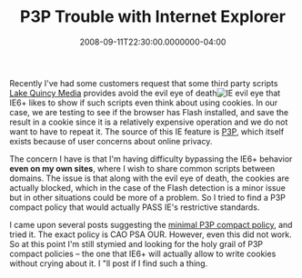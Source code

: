 ﻿---
title: P3P Trouble with Internet Explorer
date: "2008-09-11T22:30:00.0000000-04:00"
description: Recently I've had some customers request that some third party
featuredImage: img/p3p-trouble-with-internet-explorer-featured.png
---

Recently I've had some customers request that some third party scripts [Lake Quincy Media](http://lakequincy.com/) provides avoid the evil eye of death![IE evil eye](/img/ie-evil-eye.png) that IE6+ likes to show if such scripts even think about using cookies. In our case, we are testing to see if the browser has Flash installed, and save the result in a cookie since it is a relatively expensive operation and we do not want to have to repeat it. The source of this IE feature is [P3P](http://en.wikipedia.org/wiki/P3P), which itself exists because of user concerns about online privacy.

The concern I have is that I'm having difficulty bypassing the IE6+ behavior **even on my own sites**, where I wish to share common scripts between domains. The issue is that along with the evil eye of death, the cookies are actually blocked, which in the case of the Flash detection is a minor issue but in other situations could be more of a problem. So I tried to find a P3P compact policy that would actually PASS IE's restrictive standards.

I came upon several posts suggesting the [minimal P3P compact policy](http://blog.sweetxml.org/2007/10/minimal-p3p-compact-policy-suggestion.html), and tried it. The exact policy is CAO PSA OUR. However, even this did not work. So at this point I'm still stymied and looking for the holy grail of P3P compact policies – the one that IE6+ will actually allow to write cookies without crying about it. I "ll post if I find such a thing.

